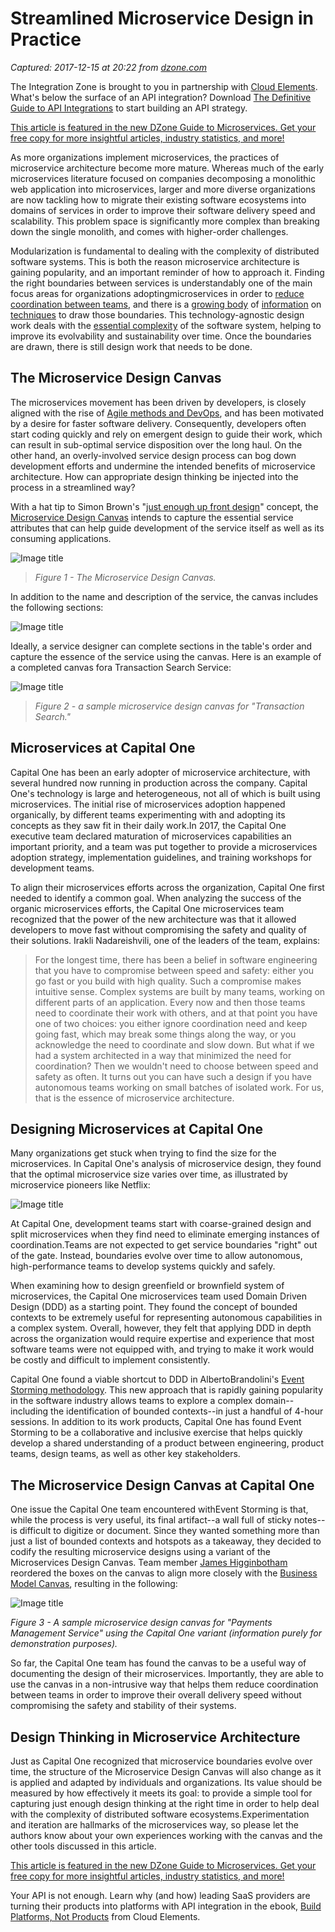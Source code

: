 # Streamlined Microservice Design in Practice

_Captured: 2017-12-15 at 20:22 from [dzone.com](https://dzone.com/articles/streamlined-microservice-design-in-practice?edition=345096&utm_source=Daily%20Digest&utm_medium=email&utm_campaign=Daily%20Digest%202017-12-15)_

The Integration Zone is brought to you in partnership with [Cloud Elements](https://dzone.com/go?i=263425&u=https%3A%2F%2Fresources.cloud-elements.com%2Febooks-private%2Fguide-to-api-integrations-ebook%3Futm_campaign%3DAPI%2BIntegration%2BeBook%26utm_medium%3Ddisplay%26utm_source%3Ddzone). What's below the surface of an API integration? Download [The Definitive Guide to API Integrations](https://dzone.com/go?i=263425&u=https%3A%2F%2Fresources.cloud-elements.com%2Febooks-private%2Fguide-to-api-integrations-ebook%3Futm_campaign%3DAPI%2BIntegration%2BeBook%26utm_medium%3Ddisplay%26utm_source%3Ddzone) to start building an API strategy.

[This article is featured in the new DZone Guide to Microservices. Get your free copy for more insightful articles, industry statistics, and more!](https://dzone.com/guides/orchestrating-and-deploying-containers)

As more organizations implement microservices, the practices of microservice architecture become more mature. Whereas much of the early microservices literature focused on companies decomposing a monolithic web application into microservices, larger and more diverse organizations are now tackling how to migrate their existing software ecosystems into domains of services in order to improve their software delivery speed and scalability. This problem space is significantly more complex than breaking down the single monolith, and comes with higher-order challenges.

Modularization is fundamental to dealing with the complexity of distributed software systems. This is both the reason microservice architecture is gaining popularity, and an important reminder of how to approach it. Finding the right boundaries between services is understandably one of the main focus areas for organizations adoptingmicroservices in order to [reduce coordination between teams](http://www.freshblurbs.com/blog/2016/09/27/microservices-coordination-removal.html), and there is a [growing body](http://www.apiacademy.co/designing-a-system-of-microservices/) of [information](http://blog.christianposta.com/microservices/the-hardest-part-about-microservices-data/) on [techniques](https://www.infoq.com/articles/Microservices-Architectural-Fitness) to draw those boundaries. This technology-agnostic design work deals with the [essential complexity](http://www.apiacademy.co/visualizing-microservice-architecture/) of the software system, helping to improve its evolvability and sustainability over time. Once the boundaries are drawn, there is still design work that needs to be done.

## The Microservice Design Canvas

The microservices movement has been driven by developers, is closely aligned with the rise of [Agile methods and DevOps](https://www.infoworld.com/article/3075880/application-development/microservice-architecture-is-agile-software-architecture.html), and has been motivated by a desire for faster software delivery. Consequently, developers often start coding quickly and rely on emergent design to guide their work, which can result in sub-optimal service disposition over the long haul. On the other hand, an overly-involved service design process can bog down development efforts and undermine the intended benefits of microservice architecture. How can appropriate design thinking be injected into the process in a streamlined way?

With a hat tip to Simon Brown's "[just enough up front design](http://www.codingthearchitecture.com/presentations/sa2011-just-enough-up-front-design)" concept, the [Microservice Design Canvas](http://www.apiacademy.co/the-microservice-design-canvas/) intends to capture the essential service attributes that can help guide development of the service itself as well as its consuming applications.

![Image title](https://dzone.com/storage/temp/7525113-screen-shot-2017-12-13-at-95434-am.png)

> _Figure 1 - The Microservice Design Canvas._

In addition to the name and description of the service, the canvas includes the following sections:

![Image title](https://dzone.com/storage/temp/7525148-screen-shot-2017-12-13-at-100052-am.png)

Ideally, a service designer can complete sections in the table's order and capture the essence of the service using the canvas. Here is an example of a completed canvas fora Transaction Search Service:

![Image title](https://dzone.com/storage/temp/7525149-screen-shot-2017-12-13-at-100121-am.png)

> _Figure 2 - a sample microservice design canvas for "Transaction Search."_

## Microservices at Capital One

Capital One has been an early adopter of microservice architecture, with several hundred now running in production across the company. Capital One's technology is large and heterogeneous, not all of which is built using microservices. The initial rise of microservices adoption happened organically, by different teams experimenting with and adopting its concepts as they saw fit in their daily work.In 2017, the Capital One executive team declared maturation of microservices capabilities an important priority, and a team was put together to provide a microservices adoption strategy, implementation guidelines, and training workshops for development teams.

To align their microservices efforts across the organization, Capital One first needed to identify a common goal. When analyzing the success of the organic microservices efforts, the Capital One microservices team recognized that the power of the new architecture was that it allowed developers to move fast without compromising the safety and quality of their solutions. Irakli Nadareishvili, one of the leaders of the team, explains:

> For the longest time, there has been a belief in software engineering that you have to compromise between speed and safety: either you go fast or you build with high quality. Such a compromise makes intuitive sense. Complex systems are built by many teams, working on different parts of an application. Every now and then those teams need to coordinate their work with others, and at that point you have one of two choices: you either ignore coordination need and keep going fast, which may break some things along the way, or you acknowledge the need to coordinate and slow down. But what if we had a system architected in a way that minimized the need for coordination? Then we wouldn't need to choose between speed and safety as often. It turns out you can have such a design if you have autonomous teams working on small batches of isolated work. For us, that is the essence of microservice architecture. 

## Designing Microservices at Capital One

Many organizations get stuck when trying to find the size for the microservices. In Capital One's analysis of microservice design, they found that the optimal microservice size varies over time, as illustrated by microservice pioneers like Netflix:

![Image title](https://dzone.com/storage/temp/7525255-screen-shot-2017-12-13-at-100812-am.png)

At Capital One, development teams start with coarse-grained design and split microservices when they find need to eliminate emerging instances of coordination.Teams are not expected to get service boundaries "right" out of the gate. Instead, boundaries evolve over time to allow autonomous, high-performance teams to develop systems quickly and safely.

When examining how to design greenfield or brownfield system of microservices, the Capital One microservices team used Domain Driven Design (DDD) as a starting point. They found the concept of bounded contexts to be extremely useful for representing autonomous capabilities in a complex system. Overall, however, they felt that applying DDD in depth across the organization would require expertise and experience that most software teams were not equipped with, and trying to make it work would be costly and difficult to implement consistently.

Capital One found a viable shortcut to DDD in AlbertoBrandolini's [Event Storming methodology](http://eventstorming.com/). This new approach that is rapidly gaining popularity in the software industry allows teams to explore a complex domain--including the identification of bounded contexts--in just a handful of 4-hour sessions. In addition to its work products, Capital One has found Event Storming to be a collaborative and inclusive exercise that helps quickly develop a shared understanding of a product between engineering, product teams, design teams, as well as other key stakeholders.

## The Microservice Design Canvas at Capital One

One issue the Capital One team encountered withEvent Storming is that, while the process is very useful, its final artifact--a wall full of sticky notes--is difficult to digitize or document. Since they wanted something more than just a list of bounded contexts and hotspots as a takeaway, they decided to codify the resulting microservice designs using a variant of the Microservices Design Canvas. Team member [James Higginbotham](https://twitter.com/launchany) reordered the boxes on the canvas to align more closely with the [Business Model Canvas](https://strategyzer.com/canvas/business-model-canvas), resulting in the following:

![Image title](https://dzone.com/storage/temp/7525273-screen-shot-2017-12-13-at-100922-am.png)

_Figure 3 - A sample microservice design canvas for "Payments Management Service" using the Capital One variant (information purely for demonstration purposes)._

So far, the Capital One team has found the canvas to be a useful way of documenting the design of their microservices. Importantly, they are able to use the canvas in a non-intrusive way that helps them reduce coordination between teams in order to improve their overall delivery speed without compromising the safety and stability of their systems.

## Design Thinking in Microservice Architecture

Just as Capital One recognized that microservice boundaries evolve over time, the structure of the Microservice Design Canvas will also change as it is applied and adapted by individuals and organizations. Its value should be measured by how effectively it meets its goal: to provide a simple tool for capturing just enough design thinking at the right time in order to help deal with the complexity of distributed software ecosystems.Experimentation and iteration are hallmarks of the microservices way, so please let the authors know about your own experiences working with the canvas and the other tools discussed in this article.

[This article is featured in the new DZone Guide to Microservices. Get your free copy for more insightful articles, industry statistics, and more!](https://dzone.com/guides/orchestrating-and-deploying-containers)

Your API is not enough. Learn why (and how) leading SaaS providers are turning their products into platforms with API integration in the ebook, [Build Platforms, Not Products](https://dzone.com/go?i=263426&u=https%3A%2F%2Foffers.cloud-elements.com%2Fbuild-platforms-not-products-ebook%3Futm_campaign%3DPlaforms%25252C%252520Not%252520Products%252520eBook%26utm_source%3Ddzone%26utm_medium%3Ddisplay%26utm_content%3Dtext) from Cloud Elements.
